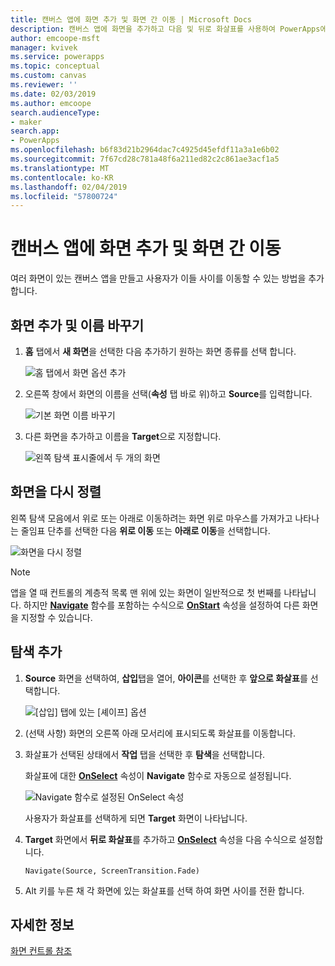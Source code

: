 ```yaml
---
title: 캔버스 앱에 화면 추가 및 화면 간 이동 | Microsoft Docs
description: 캔버스 앱에 화면을 추가하고 다음 및 뒤로 화살표를 사용하여 PowerApps에서 화면 간 이동
author: emcoope-msft
manager: kvivek
ms.service: powerapps
ms.topic: conceptual
ms.custom: canvas
ms.reviewer: ''
ms.date: 02/03/2019
ms.author: emcoope
search.audienceType:
- maker
search.app:
- PowerApps
ms.openlocfilehash: b6f83d21b2964dac7c4925d45efdf11a3a1e6b02
ms.sourcegitcommit: 7f67cd28c781a48f6a211ed82c2c861ae3acf1a5
ms.translationtype: MT
ms.contentlocale: ko-KR
ms.lasthandoff: 02/04/2019
ms.locfileid: "57800724"
---
```

# <a name="add-a-screen-to-a-canvas-app-and-navigate-between-screens"></a>캔버스 앱에 화면 추가 및 화면 간 이동

여러 화면이 있는 캔버스 앱을 만들고 사용자가 이들 사이를 이동할 수 있는 방법을 추가합니다.

## <a name="add-and-rename-a-screen"></a>화면 추가 및 이름 바꾸기

1. **홈** 탭에서 **새 화면**을 선택한 다음 추가하기 원하는 화면 종류를 선택 합니다.

    ![홈 탭에서 화면 옵션 추가](./media/add-screen-context-variables/add-screen.png)

2. 오른쪽 창에서 화면의 이름을 선택(**속성** 탭 바로 위)하고 **Source**를 입력합니다.

    ![기본 화면 이름 바꾸기](./media/add-screen-context-variables/name-source-screen.png)

3. 다른 화면을 추가하고 이름을 **Target**으로 지정합니다.

    ![왼쪽 탐색 표시줄에서 두 개의 화면](./media/add-screen-context-variables/two-screens-in-nav.png)

## <a name="reorder-screens"></a>화면을 다시 정렬

왼쪽 탐색 모음에서 위로 또는 아래로 이동하려는 화면 위로 마우스를 가져가고 나타나는 줄임표 단추를 선택한 다음 **위로 이동** 또는 **아래로 이동**을 선택합니다.

![화면을 다시 정렬](./media/add-screen-context-variables/reorder-screen.png)

> [!NOTE]
> 앱을 열 때 컨트롤의 계층적 목록 맨 위에 있는 화면이 일반적으로 첫 번째를 나타납니다. 하지만 **[Navigate](functions/function-navigate.md)** 함수를 포함하는 수식으로 **[OnStart](controls/control-screen.md)** 속성을 설정하여 다른 화면을 지정할 수 있습니다.

## <a name="add-navigation"></a>탐색 추가

1. **Source**  화면을 선택하여, **삽입**탭을 열어, **아이콘**를 선택한 후 **앞으로 화살표**를 선택합니다.  

    ![[삽입] 탭에 있는 [셰이프] 옵션](./media/add-screen-context-variables/add-next-arrow.png)

2. (선택 사항) 화면의 오른쪽 아래 모서리에 표시되도록 화살표를 이동합니다.

3. 화살표가 선택된 상태에서 **작업** 탭을 선택한 후 **탐색**을 선택합니다.

    화살표에 대한 **[OnSelect](controls/properties-core.md)** 속성이 **Navigate** 함수로 자동으로 설정됩니다.

    ![Navigate 함수로 설정된 OnSelect 속성](./media/add-screen-context-variables/onselect-default.png)

    사용자가 화살표를 선택하게 되면 **Target** 화면이 나타납니다.

4. **Target** 화면에서 **뒤로 화살표**를 추가하고 **[OnSelect](controls/properties-core.md)** 속성을 다음 수식으로 설정합니다.

    `Navigate(Source, ScreenTransition.Fade)`

5. Alt 키를 누른 채 각 화면에 있는 화살표를 선택 하여 화면 사이를 전환 합니다.

## <a name="more-information"></a>자세한 정보

[화면 컨트롤 참조](controls/control-screen.md)
